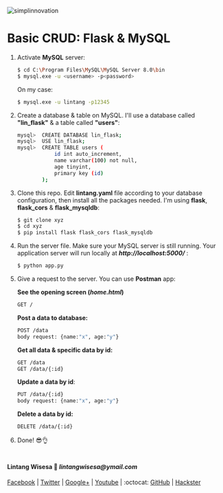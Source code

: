 ![simplinnovation](https://4.bp.blogspot.com/-f7YxPyqHAzY/WJ6VnkvE0SI/AAAAAAAADTQ/0tDQPTrVrtMAFT-q-1-3ktUQT5Il9FGdQCLcB/s350/simpLINnovation1a.png)

# Basic CRUD: Flask & MySQL

1. Activate __MySQL__ server:
    
    ```bash
    $ cd C:\Program Files\MySQL\MySQL Server 8.0\bin
    $ mysql.exe -u <username> -p<password>
    ```
    
    On my case:
    
    ```bash
    $ mysql.exe -u lintang -p12345
    ```

2. Create a database & table on MySQL. I'll use a database called __"lin_flask"__ & a table called __"users"__:
    
    ```bash
    mysql>  CREATE DATABASE lin_flask;
    mysql>  USE lin_flask;
    mysql>  CREATE TABLE users (
                id int auto_increment,
                name varchar(100) not null,
                age tinyint,
                primary key (id)
            );
    ``` 
3. Clone this repo. Edit __lintang.yaml__ file according to your database configuration, then install all the packages needed. I'm using __flask__, __flask_cors__ & __flask_mysqldb__:
    ```bash
    $ git clone xyz
    $ cd xyz
    $ pip install flask flask_cors flask_mysqldb
    ```

4. Run the server file. Make sure your MySQL server is still running. Your application server will run locally at __*http://localhost:5000/*__ :
    ```bash
    $ python app.py
    ```

5. Give a request to the server. You can use __Postman__ app:
    
    __See the opening screen (*home.html*)__
    ```bash
    GET /
    ```

    __Post a data to database:__ 
    ```bash
    POST /data
    body request: {name:"x", age:"y"}
    ```
    __Get all data & specific data by id:__
    ```bash
    GET /data
    GET /data/{:id}
    ```
    __Update a data by id__:
    ```bash
    PUT /data/{:id}
    body request: {name:"x", age:"y"}
    ```
    __Delete a data by id:__
    ```bash
    DELETE /data/{:id}
    ```

6. Done! 😎👌

#

#### Lintang Wisesa :love_letter: _lintangwisesa@ymail.com_

[Facebook](https://www.facebook.com/lintangbagus) | 
[Twitter](https://twitter.com/Lintang_Wisesa) |
[Google+](https://plus.google.com/u/0/+LintangWisesa1) |
[Youtube](https://www.youtube.com/user/lintangbagus) | 
:octocat: [GitHub](https://github.com/LintangWisesa) |
[Hackster](https://www.hackster.io/lintangwisesa)
